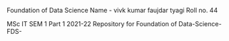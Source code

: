 Foundation of Data Science
Name - vivk kumar faujdar tyagi
Roll no. 44



MSc IT 
SEM 1 Part 1 2021-22
Repository for Foundation of Data-Science-FDS-


